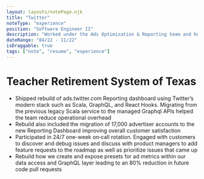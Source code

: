```yaml
---
layout: layouts/notePage.njk
title: "Twitter"
noteType: "experience"
position: "Software Engineer II"
description: "Worked under the Ads Optimization & Reporting team and helped rebuild ads.twitter.com"
dateRange: "04/22 - 11/22"
isDraggable: true
tags: ["note", "resume", "experience"]
---
```


# Teacher Retirement System of Texas

- Shipped rebuild of ads.twitter.com Reporting dashboard using Twitter’s modern stack such as Scala, GraphQL, and React Hooks. Migrating from the previous legacy Scala service to the managed Graphql APIs helped the team reduce operational overhead
- Rebuild also included the migration of 17,000 advertiser accounts to the new Reporting Dashboard improving overall customer satisfaction
- Participated in 24/7 one-week on‑call rotation. Engaged with customers to discover and debug issues and discuss with product managers to add feature requests to the roadmap as well as prioritize issues that came up
- Rebuild how we create and expose presets for ad metrics within our data access and GraphQL layer leading to an 80% reduction in future code pull requests
